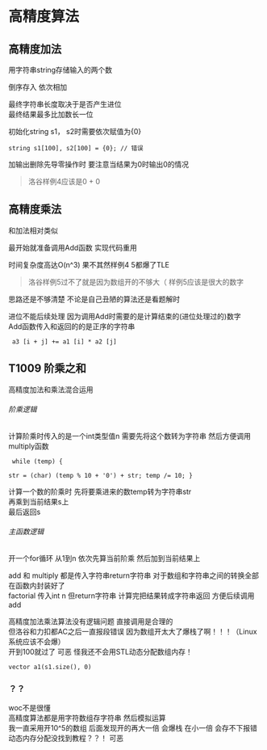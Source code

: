 # 高精度算法

## 高精度加法
用字符串string存储输入的两个数  
  
倒序存入 依次相加  

最终字符串长度取决于是否产生进位  
最终结果最多比加数长一位

初始化string s1， s2时需要依次赋值为{0}  
<code><pre>string s1[100], s2[100] = {0};     // 错误</pre></code>

加输出删除先导零操作时 要注意当结果为0时输出0的情况  
> 洛谷样例4应该是0 + 0


      
## 高精度乘法
和加法相对类似  
  
最开始就准备调用Add函数 实现代码重用    

时间复杂度高达O(n^3)  果不其然样例4 5都爆了TLE  
> 洛谷样例5过不了就是因为数组开的不够大（ 样例5应该是很大的数字 

思路还是不够清楚 不论是自己丑陋的算法还是看题解时  
    
进位不能后续处理 因为调用Add时需要的是计算结束的(进位处理过的)数字  
Add函数传入和返回的的是正序的字符串   
<code><pre> a3 [i + j] += a1 [i] * a2 [j] </pre></code>


## T1009 阶乘之和  
高精度加法和乘法混合运用  


###### 阶乘逻辑   
计算阶乘时传入的是一个int类型值n 需要先将这个数转为字符串 然后方便调用multiply函数   
<code><pre>
     while (temp) {  
        str = (char) (temp % 10 + '0') + str;
        temp /= 10;
      }
</pre></code>

  计算一个数的阶乘时 先将要乘进来的数temp转为字符串str  
  再乘到当前结果s上  
  最后返回s  

###### 主函数逻辑  
开一个for循环 从1到n 依次先算当前阶乘 然后加到当前结果上  

add 和 multiply 都是传入字符串return字符串 对于数组和字符串之间的转换全部在函数内封装好了  
factorial 传入int n 但return字符串 计算完把结果转成字符串返回 方便后续调用add  

  
高精度加法乘法算法没有逻辑问题 直接调用是合理的  
但洛谷和力扣都AC之后一直报段错误 因为数组开太大了爆栈了啊！！！（Linux系统应该不会爆）  
开到100就过了 可恶 怪我还不会用STL动态分配数组内存！  
  
<code><pre>vector<int> a1(s1.size(), 0)</pre></code>


### ？？
  woc不是很懂  
  高精度算法都是用字符数组存字符串  然后模拟运算  
  我一直采用开10^5的数组 后面发现开的再大一倍 会爆栈 在小一倍 会存不下报错  
  动态内存分配没找到教程？？！ 可恶  
  
